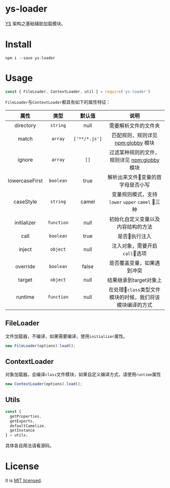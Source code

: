 # ys-loader

[YS](https://github.com/yskit/ys-mutify) 架构之基础辅助加载模块。

# Install

```shell
npm i --save ys-loader
```

# Usage

```javascript
const { FileLoader, ContextLoader, util } = require('ys-loader')
```

`FileLoader`与`ContextLoader`都具有如下的属性特征：

| 属性 | 类型 | 默认值 | 说明 |
| :---: | :---: | :---: | :---: |
| directory | `string` | null | 需要解析文件的文件夹 |
| match | `array` | `['**/*.js']` | 匹配规则，规则详见 [npm:globby](https://www.npmjs.com/package/globby) 模块 |
| ignore | `array` | `[]` | 过滤某种规则的文件，规则详见 [npm:globby](https://www.npmjs.com/package/globby) 模块 |
| lowercaseFirst | `boolean` | true | 解析出来文件变量的首字母是否小写 |
| caseStyle | `string` | camel | 变量规则模式，支持 `lower` `upper` `camel` 三种 |
| initializer | `function` | null | 初始化自定义变量以及内容结构的方法 |
| call | `boolean` | true | 是否执行注入 |
| inject | `object` | null | 注入对象，需要开启`call`选项 |
| override | `boolean` | false | 是否覆盖变量，如果遇到冲突 |
| target | `object` | null | 结果继承到target对象上 |
| runtime | `function` | null | 在处理`class`类型文件模块的时候，我们将该模块编译的方式 |

## FileLoader

文件加载器，不编译，如果需要编译，使用`initializer`属性。

```javascript
new FileLoader(options).load();
```

## ContextLoader

对象加载器，会编译`class`文件模块，如果自定义编译方式，请使用`runtime`属性

```javascript
new ContextLoader(options).load();
```

## Utils

```javascript
const {
  getProperties,
  getExports,
  defaultCamelize,
  getInstance
} = utils;
```

具体各自用法请看源码。

# License

It is [MIT licensed](https://opensource.org/licenses/MIT).